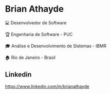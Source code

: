 # Brian Athayde


:computer: Desenvolvedor de Software

:trophy: Engenharia de Software - PUC

:mortar_board: Análise e Desenvolvimento de Sistemas - IBMR

:house: Rio de Janeiro - Brasil


## Linkedin
https://www.linkedin.com/in/brianathayde
